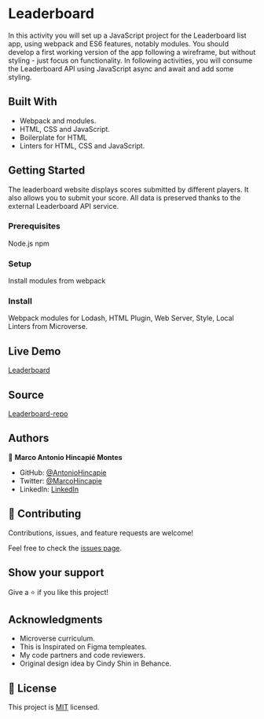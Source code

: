 # Leaderboard

In this activity you will set up a JavaScript project for the Leaderboard list app, using webpack and ES6 features, notably modules. You should develop a first working version of the app following a wireframe, but without styling - just focus on functionality. In following activities, you will consume the Leaderboard API using JavaScript async and await and add some styling.

## Built With

- Webpack and modules.
- HTML, CSS and JavaScript.
- Boilerplate for HTML
- Linters for HTML, CSS and JavaScript.

## Getting Started

The leaderboard website displays scores submitted by different players. It also allows you to submit your score. All data is preserved thanks to the external Leaderboard API service.

### Prerequisites

Node.js
npm

### Setup

Install modules from webpack

### Install

Webpack modules for Lodash, HTML Plugin, Web Server, Style, Local Linters from Microverse.

## Live Demo

[Leaderboard](https://antoniohincapie.github.io/to-do-list/Leaderboard)

## Source

[Leaderboard-repo](https://github.com/AntonioHincapie/Leaderboard)

## Authors

👤 **Marco Antonio Hincapié Montes**

- GitHub: [@AntonioHincapie](https://github.com/AntonioHincapie)
- Twitter: [@MarcoHincapie](https://twitter.com/MarcoHincapie)
- LinkedIn: [LinkedIn](https://www.linkedin.com/in/marco-hincapi%C3%A9-7a76751a3/)

## 🤝 Contributing

Contributions, issues, and feature requests are welcome!

Feel free to check the [issues page](../../issues/).

## Show your support

Give a ⭐️ if you like this project!

## Acknowledgments

- Microverse curriculum.
- This is Inspirated on Figma templeates.
- My code partners and code reviewers.
- Original design idea by Cindy Shin in Behance.

## 📝 License

This project is [MIT](./LICENSE) licensed.
